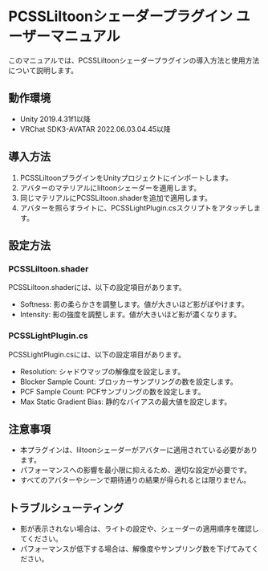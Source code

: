 # PCSSLiltoonシェーダープラグイン ユーザーマニュアル

このマニュアルでは、PCSSLiltoonシェーダープラグインの導入方法と使用方法について説明します。

## 動作環境

* Unity 2019.4.31f1以降
* VRChat SDK3-AVATAR 2022.06.03.04.45以降

## 導入方法

1. PCSSLiltoonプラグインをUnityプロジェクトにインポートします。
2. アバターのマテリアルにliltoonシェーダーを適用します。
3. 同じマテリアルにPCSSLiltoon.shaderを追加で適用します。
4. アバターを照らすライトに、PCSSLightPlugin.csスクリプトをアタッチします。

## 設定方法

### PCSSLiltoon.shader

PCSSLiltoon.shaderには、以下の設定項目があります。

* Softness: 影の柔らかさを調整します。値が大きいほど影がぼやけます。
* Intensity: 影の強度を調整します。値が大きいほど影が濃くなります。

### PCSSLightPlugin.cs

PCSSLightPlugin.csには、以下の設定項目があります。

* Resolution: シャドウマップの解像度を設定します。
* Blocker Sample Count: ブロッカーサンプリングの数を設定します。
* PCF Sample Count: PCFサンプリングの数を設定します。
* Max Static Gradient Bias: 静的なバイアスの最大値を設定します。

## 注意事項

* 本プラグインは、liltoonシェーダーがアバターに適用されている必要があります。
* パフォーマンスへの影響を最小限に抑えるため、適切な設定が必要です。
* すべてのアバターやシーンで期待通りの結果が得られるとは限りません。

## トラブルシューティング

* 影が表示されない場合は、ライトの設定や、シェーダーの適用順序を確認してください。
* パフォーマンスが低下する場合は、解像度やサンプリング数を下げてみてください。
